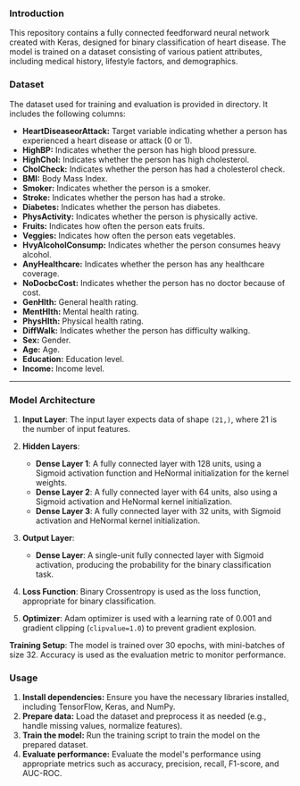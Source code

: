 ### **Introduction**

This repository contains a fully connected feedforward neural network created with Keras, designed for binary classification of heart disease. The model is trained on a dataset consisting of various patient attributes, including medical history, lifestyle factors, and demographics.

### **Dataset**

The dataset used for training and evaluation is provided in directory. It includes the following columns:

* **HeartDiseaseorAttack:** Target variable indicating whether a person has experienced a heart disease or attack (0 or 1).
* **HighBP:** Indicates whether the person has high blood pressure.
* **HighChol:** Indicates whether the person has high cholesterol.
* **CholCheck:** Indicates whether the person has had a cholesterol check.
* **BMI:** Body Mass Index.
* **Smoker:** Indicates whether the person is a smoker.
* **Stroke:** Indicates whether the person has had a stroke.
* **Diabetes:** Indicates whether the person has diabetes.
* **PhysActivity:** Indicates whether the person is physically active.
* **Fruits:** Indicates how often the person eats fruits.
* **Veggies:** Indicates how often the person eats vegetables.
* **HvyAlcoholConsump:** Indicates whether the person consumes heavy alcohol.
* **AnyHealthcare:** Indicates whether the person has any healthcare coverage.
* **NoDocbcCost:** Indicates whether the person has no doctor because of cost.
* **GenHlth:** General health rating.
* **MentHlth:** Mental health rating.
* **PhysHlth:** Physical health rating.
* **DiffWalk:** Indicates whether the person has difficulty walking.
* **Sex:** Gender.
* **Age:** Age.
* **Education:** Education level.
* **Income:** Income level.

---

### Model Architecture

1. **Input Layer**: The input layer expects data of shape `(21,)`, where 21 is the number of input features.

2. **Hidden Layers**:
   - **Dense Layer 1**: A fully connected layer with 128 units, using a Sigmoid activation function and HeNormal initialization for the kernel weights.
   - **Dense Layer 2**: A fully connected layer with 64 units, also using a Sigmoid activation and HeNormal kernel initialization.
   - **Dense Layer 3**: A fully connected layer with 32 units, with Sigmoid activation and HeNormal kernel initialization.

3. **Output Layer**:
   - **Dense Layer**: A single-unit fully connected layer with Sigmoid activation, producing the probability for the binary classification task.

4. **Loss Function**: Binary Crossentropy is used as the loss function, appropriate for binary classification.

5. **Optimizer**: Adam optimizer is used with a learning rate of 0.001 and gradient clipping (`clipvalue=1.0`) to prevent gradient explosion.

**Training Setup**: The model is trained over 30 epochs, with mini-batches of size 32. Accuracy is used as the evaluation metric to monitor performance.


### **Usage**

1. **Install dependencies:** Ensure you have the necessary libraries installed, including TensorFlow, Keras, and NumPy.
2. **Prepare data:** Load the dataset and preprocess it as needed (e.g., handle missing values, normalize features).
3. **Train the model:** Run the training script to train the model on the prepared dataset.
4. **Evaluate performance:** Evaluate the model's performance using appropriate metrics such as accuracy, precision, recall, F1-score, and AUC-ROC.

